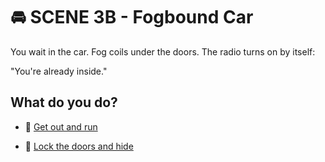 
# 🚘 SCENE 3B - Fogbound Car

You wait in the car. Fog coils under the doors. The radio turns on by itself:

"You're already inside."

## What do you do?

- 🚪 [Get out and run](./scene4C.md)

- 🛑 [Lock the doors and hide](./scene4D.md)
